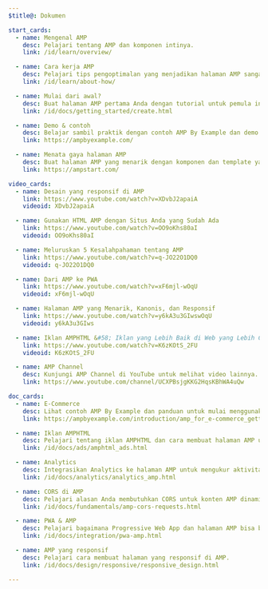 ```yaml
---
$title@: Dokumen

start_cards:
  - name: Mengenal AMP
    desc: Pelajari tentang AMP dan komponen intinya.
    link: /id/learn/overview/

  - name: Cara kerja AMP
    desc: Pelajari tips pengoptimalan yang menjadikan halaman AMP sangat cepat.
    link: /id/learn/about-how/

  - name: Mulai dari awal?
    desc: Buat halaman AMP pertama Anda dengan tutorial untuk pemula ini.
    link: /id/docs/getting_started/create.html

  - name: Demo & contoh
    desc: Belajar sambil praktik dengan contoh AMP By Example dan demo langsung.
    link: https://ampbyexample.com/

  - name: Menata gaya halaman AMP
    desc: Buat halaman AMP yang menarik dengan komponen dan template yang telah diberi gaya sebelumnya di AMP Start.
    link: https://ampstart.com/

video_cards:
  - name: Desain yang responsif di AMP
    link: https://www.youtube.com/watch?v=XDvbJ2apaiA
    videoid: XDvbJ2apaiA

  - name: Gunakan HTML AMP dengan Situs Anda yang Sudah Ada
    link: https://www.youtube.com/watch?v=OO9oKhs80aI
    videoid: OO9oKhs80aI

  - name: Meluruskan 5 Kesalahpahaman tentang AMP
    link: https://www.youtube.com/watch?v=q-JO22O1DQ0
    videoid: q-JO22O1DQ0

  - name: Dari AMP ke PWA
    link: https://www.youtube.com/watch?v=xF6mjl-wOqU
    videoid: xF6mjl-wOqU

  - name: Halaman AMP yang Menarik, Kanonis, dan Responsif
    link: https://www.youtube.com/watch?v=y6kA3u3GIwswOqU
    videoid: y6kA3u3GIws

  - name: Iklan AMPHTML &#58; Iklan yang Lebih Baik di Web yang Lebih Cepat
    link: https://www.youtube.com/watch?v=K6zKOtS_2FU
    videoid: K6zKOtS_2FU

  - name: AMP Channel
    desc: Kunjungi AMP Channel di YouTube untuk melihat video lainnya.
    link: https://www.youtube.com/channel/UCXPBsjgKKG2HqsKBhWA4uQw

doc_cards:
  - name: E-Commerce
    desc: Lihat contoh AMP By Example dan panduan untuk mulai menggunakan AMP dengan e-commerce. 
    link: https://ampbyexample.com/introduction/amp_for_e-commerce_getting_started/

  - name: Iklan AMPHTML
    desc: Pelajari tentang iklan AMPHTML dan cara membuat halaman AMP untuk kampanye dan situs Anda.
    link: /id/docs/ads/amphtml_ads.html

  - name: Analytics
    desc: Integrasikan Analytics ke halaman AMP untuk mengukur aktivitas dan interaksi pengguna.
    link: /id/docs/analytics/analytics_amp.html

  - name: CORS di AMP
    desc: Pelajari alasan Anda membutuhkan CORS untuk konten AMP dinamis.
    link: /id/docs/fundamentals/amp-cors-requests.html

  - name: PWA & AMP
    desc: Pelajari bagaimana Progressive Web App dan halaman AMP bisa bekerja sama dengan baik.
    link: /id/docs/integration/pwa-amp.html

  - name: AMP yang responsif
    desc: Pelajari cara membuat halaman yang responsif di AMP.
    link: /id/docs/design/responsive/responsive_design.html

---
```

 
